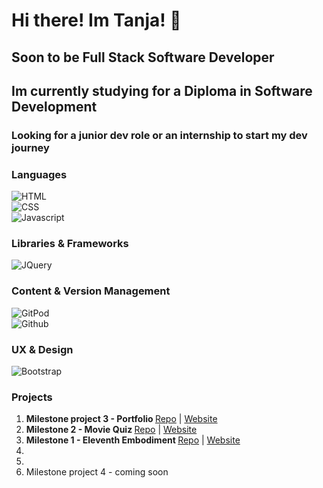 # Hi there! Im Tanja! 👋
## Soon to be Full Stack Software Developer
## Im currently studying for a Diploma in Software Development
### Looking for a junior dev role or an internship to start my dev journey

### Languages

![HTML](https://img.shields.io/static/v1?label=HTML&message=5&style=flat&color=E34F26&logo=html5)\
![CSS](https://img.shields.io/static/v1?label=CSS&message=3&style=flat&color=1572B6&logo=css3)\
![Javascript](https://img.shields.io/static/v1?label=JavaScript&message=ES8&style=flat&color=F7DF1E&logo=JavaScript)


### Libraries & Frameworks

![JQuery](https://img.shields.io/static/v1?label=JQuery&message=3.5.1&style=flat&color=0769AD&logo=jquery)


### Content & Version Management

![GitPod](https://img.shields.io/static/v1?label=GitPod&message=🌙&style=flat&color=1AA6E4&logo=gitpod)\
![Github](https://img.shields.io/static/v1?label=GitHub&message=🪐&style=flat&color=181717&logo=github)



### UX & Design

![Bootstrap](https://img.shields.io/static/v1?label=Bootstrap&message=🎨&style=flat&color=563D7C&logo=bootstrap)


### Projects
1. <strong>Milestone project 3 - Portfolio </strong> <a href="https://github.com/TanYa-Go/TanjaG.Portfolio" alt="Portfolio Repo" target="_blank">Repo</a> | <a href="https://tanjag-portfolio.herokuapp.com/" alt="Movie Quiz App" target="_blank">Website</a> 
2.  <strong>Milestone 2 - Movie Quiz </strong><a href="https://github.com/TanYa-Go/Movie-Quiz" alt="Movie Quiz Repo" target="_blank">Repo</a> | <a href="https://tanya-go.github.io/movie-quiz/" alt="Movie Quiz App" target="_blank">Website</a> 
3.  <strong>Milestone 1 - Eleventh Embodiment  </strong><a href=https://github.com/TanYa-Go/eleventh-embodiment alt="Eleventh Embodiment Repo" target="_blank">Repo</a> | <a href="https://tanya-go.github.io/eleventh-embodiment/" alt="Eleventh Embodiment website" target="_blank">Website</a> 
4. 
5.  
6.  Milestone project 4 - coming soon

